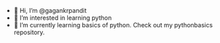 - 👋 Hi, I’m @gagankrpandit
- 👀 I’m interested in learning python
- 🌱 I’m currently learning basics of python. Check out my pythonbasics repository.
<!---
gagankrpandit/gagankrpandit is a ✨ special ✨ repository because its `README.md` (this file) appears on your GitHub profile.
You can click the Preview link to take a look at your changes.
--->
